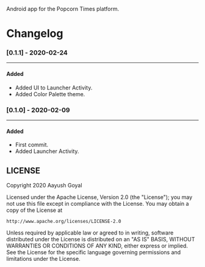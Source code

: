 Android app for the Popcorn Times platform.

# Changelog
### [0.1.1] - 2020-02-24
---
#### Added
- Added UI to Launcher Activity.
- Added Color Palette theme.

### [0.1.0] - 2020-02-09
---
#### Added
- First commit.
- Added Launcher Activity.

## LICENSE

Copyright 2020 Aayush Goyal

Licensed under the Apache License, Version 2.0 (the "License");
you may not use this file except in compliance with the License.
You may obtain a copy of the License at

    http://www.apache.org/licenses/LICENSE-2.0

Unless required by applicable law or agreed to in writing, software
distributed under the License is distributed on an "AS IS" BASIS,
WITHOUT WARRANTIES OR CONDITIONS OF ANY KIND, either express or implied.
See the License for the specific language governing permissions and
limitations under the License.
